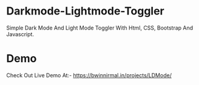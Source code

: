 # Darkmode-Lightmode-Toggler
Simple Dark Mode And Light Mode Toggler With Html, CSS, Bootstrap And Javascript.

# Demo
Check Out Live Demo At:- https://bwinnirmal.in/projects/LDMode/
